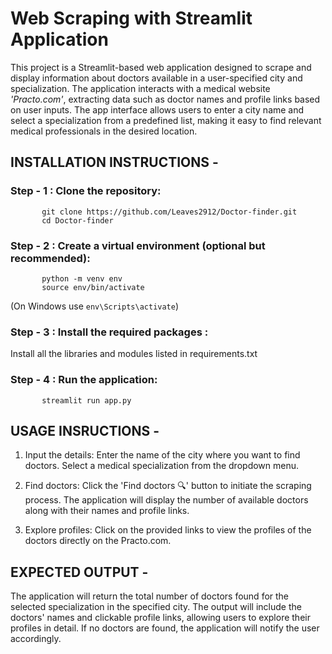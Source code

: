 # Web Scraping with Streamlit Application

This project is a Streamlit-based web application designed to scrape and display information about doctors available in a user-specified city and specialization. 
The application interacts with a medical website _*'Practo.com'*_, extracting data such as doctor names and profile links based on user inputs. 
The app interface allows users to enter a city name and select a specialization from a predefined list, making it easy to find relevant medical professionals in the desired location.

## INSTALLATION INSTRUCTIONS -

### Step - 1 : Clone the repository:
           git clone https://github.com/Leaves2912/Doctor-finder.git
           cd Doctor-finder
          
### Step - 2 : Create a virtual environment (optional but recommended):
           python -m venv env
           source env/bin/activate  
(On Windows use `env\Scripts\activate`)

### Step - 3 : Install the required packages : 
Install all the libraries and modules listed in requirements.txt

### Step - 4 : Run the application:
           streamlit run app.py

## USAGE INSRUCTIONS -

1. Input the details:
Enter the name of the city where you want to find doctors.
Select a medical specialization from the dropdown menu.

2. Find doctors:
Click the 'Find doctors 🔍' button to initiate the scraping process.
The application will display the number of available doctors along with their names and profile links.

3. Explore profiles:
Click on the provided links to view the profiles of the doctors directly on the Practo.com.

## EXPECTED OUTPUT -

The application will return the total number of doctors found for the selected specialization in the specified city.
The output will include the doctors' names and clickable profile links, allowing users to explore their profiles in detail.
If no doctors are found, the application will notify the user accordingly.
